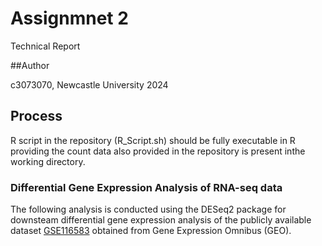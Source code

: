# Assignmnet 2

Technical Report


##Author

c3073070, Newcastle University 2024


## Process 

R script in the repository (R_Script.sh) should be fully executable in R providing the count data also provided in the repository is present inthe working directory.



### Differential Gene Expression Analysis of RNA-seq data

The following analysis is conducted using the DESeq2 package for downsteam differential gene expression analysis of  the publicly available dataset [GSE116583](https://www.ncbi.nlm.nih.gov/geo/query/acc.cgi?acc=GSE116583 "@embed") obtained from Gene Expression Omnibus (GEO).

